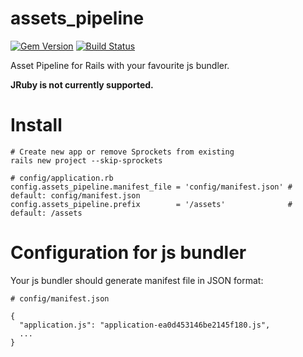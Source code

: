 # assets_pipeline
[![Gem Version](https://badge.fury.io/rb/assets_pipeline.svg)](https://rubygems.org/gems/assets_pipeline)
[![Build Status](https://travis-ci.org/llxff/assets_pipeline.svg?branch=master)](https://travis-ci.org/llxff/assets_pipeline)

Asset Pipeline for Rails with your favourite js bundler.

**JRuby is not currently supported.**

Install
=======

```
# Create new app or remove Sprockets from existing
rails new project --skip-sprockets

# config/application.rb
config.assets_pipeline.manifest_file = 'config/manifest.json' # default: config/manifest.json
config.assets_pipeline.prefix        = '/assets'              # default: /assets
``` 

Configuration for js bundler
============================

Your js bundler should generate manifest file in JSON format:

```
# config/manifest.json

{
  "application.js": "application-ea0d453146be2145f180.js",
  ...
}
```
